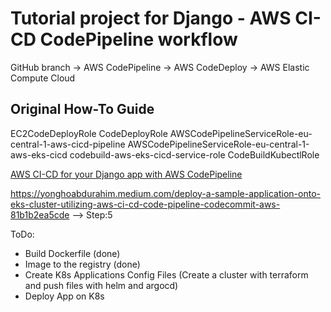 # Tutorial project for Django - AWS CI-CD CodePipeline workflow

GitHub branch -> AWS CodePipeline -> AWS CodeDeploy -> AWS Elastic Compute Cloud

## Original How-To Guide
EC2CodeDeployRole
CodeDeployRole
AWSCodePipelineServiceRole-eu-central-1-aws-cicd-pipeline
AWSCodePipelineServiceRole-eu-central-1-aws-eks-cicd
codebuild-aws-eks-cicd-service-role
CodeBuildKubectlRole

[AWS CI-CD for your Django app with AWS CodePipeline](https://medium.com/clairvoyantblog/aws-ci-cd-for-your-django-app-with-aws-codepipeline-aafec23f9e55)

https://yonghoabdurahim.medium.com/deploy-a-sample-application-onto-eks-cluster-utilizing-aws-ci-cd-code-pipeline-codecommit-aws-81b1b2ea5cde --> Step:5

ToDo:
- Build Dockerfile (done)
- Image to the registry (done)
- Create K8s Applications Config Files (Create a cluster with terraform and push files with helm and argocd)
- Deploy App on K8s